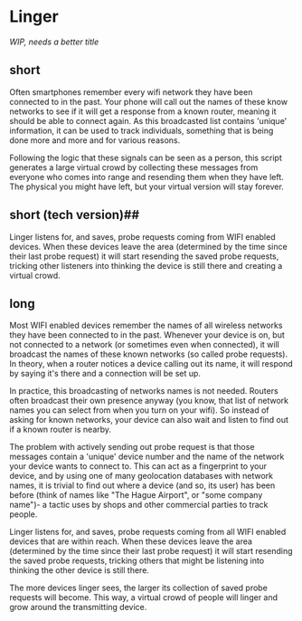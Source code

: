# Linger #
_WIP, needs a better title_

## short ##
Often smartphones remember every wifi network they have been 
connected to in the past. Your phone will call out the names of 
these know networks to see if it will get a response from a known
router, meaning it should be able to connect again.
As this broadcasted list contains 'unique' information, it can be
used to track individuals, something that is being done more and more
and for various reasons.

Following the logic that these signals can be seen as a person, this 
script generates a large virtual crowd by collecting these messages 
from everyone who comes into range and resending them when they have 
left. The physical you might have left, but your virtual version 
will stay forever.

## short (tech version)##
Linger listens for, and saves, probe requests coming from WIFI enabled 
devices. When these devices leave the area (determined by the time 
since their last probe request) it will start resending the saved 
probe requests, tricking other listeners into thinking the device 
is still there and creating a virtual crowd.

## long ##
Most WIFI enabled devices remember the names of all wireless
networks they have been connected to in the past. Whenever
your device is on, but not connected to a network (or sometimes
even when connected), it will broadcast the names of these known
networks (so called probe requests). In theory, when a router
notices a device calling out its name, it will respond by saying
it's there and a connection will be set up.

In practice, this broadcasting of networks names is not needed.
Routers often broadcast their own presence anyway (you know, that
list of network names you can select from when you turn on your
wifi). So instead of asking for known networks, your device can
also wait and listen to find out if a known router is nearby.

The problem with actively sending out probe request is that those
messages contain a 'unique' device number and the name of the network
your device wants to connect to. This can act as a fingerprint to
your device, and by using one of many geolocation databases with 
network names, it is trivial to find out where a device (and so, 
its user) has been before (think of names like "The Hague Airport",
or "some company name")- a tactic uses by shops and other 
commercial parties to track people.

Linger listens for, and saves, probe requests coming from all WIFI
enabled devices that are within reach. When these devices leave
the area (determined by the time since their last probe request)
it will start resending the saved probe requests, tricking others
that might be listening into thinking the other device is still there.

The more devices linger sees, the larger its collection of saved probe
requests will become. This way, a virtual crowd of people will linger 
and grow around the transmitting device.
